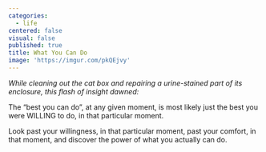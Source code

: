 ```yaml
---
categories:
  - life
centered: false
visual: false
published: true
title: What You Can Do
image: 'https://imgur.com/pkQEjvy'
---
```

_While cleaning out the cat box and repairing a urine-stained part of its enclosure, this flash of insight dawned:_

The “best you can do”,
at any given moment,
is most likely just the best 
you were WILLING to do,
in that particular moment.

Look past your willingness,
in that particular moment,
past your comfort,
in that  moment,
and discover the power
of what you actually can do.
